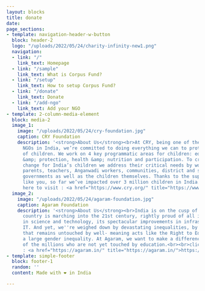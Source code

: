 ```yaml
---
layout: blocks
title: donate
date: 
page_sections:
- template: navigation-header-w-button
  block: header-2
  logo: "/uploads/2022/05/24/charity-infinity-new1.png"
  navigation:
  - link: "/"
    link_text: Homepage
  - link: "/sample"
    link_text: What is Corpus Fund?
  - link: "/setup"
    link_text: How to setup Corpus Fund?
  - link: "/donate"
    link_text: Donate
  - link: "/add-ngo"
    link_text: Add your NGO
- template: 2-column-media-element
  block: media-2
  image_1:
    image: "/uploads/2022/05/24/cry-foundation.jpg"
    caption: CRY Foundation
    description: '<strong>About Us</strong><br>At CRY, being one of the most trusted
      NGOs in India, we’re committed to doing everything we can to protect the rights
      of children. We work on 4 key programmatic areas for children: education, safety
      &amp; protection, health &amp; nutrition and participation. To create a sustainable
      change for India’s children we address their critical needs by working with
      parents, teachers, Anganwadi workers, communities, district and state-level
      governments as well as the children themselves. Thanks to the support of people
      like you, so far we’ve impacted over 3 million children in India.<br><br>click
      here to visit : <a href="https://www.cry.org/" title="https://www.cry.org/">https://www.cry.org/</a>'
  image_2:
    image: "/uploads/2022/05/24/agaram-foundation.jpg"
    caption: Agaram Foundation
    description: '<strong>About Us</strong><br>India is on the cusp of change. The
      country is marching into the 21st century, rightly proud of all its advancements
      in science and technology, its spectacular improvements in infrastructure and
      IT. And yet, we''re weighed down by devastating inequalities, by a huge population
      that remains untouched by well- meaning acts like the Right to Education, and
      a large gender inequality. At Agaram, we want to make a difference in the lives
      of the millions who are not yet touched by education.<br><br>click here to visit
      : <a href="https://agaram.in/" title="https://agaram.in/">https://agaram.in/</a>'
- template: simple-footer
  block: footer-1
  random: ''
  content: Made with ❤︎ in India

---
```

